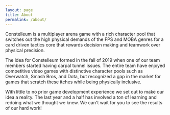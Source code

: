 ```yaml
---
layout: page
title: About
permalink: /about/
---
```


Constelleum is a multiplayer arena game with a rich character pool that switches out the high physical demands of the FPS and MOBA genres for a card driven tactics core that rewards decision making and teamwork over physical precision.

The idea for Constelleum formed in the fall of 2019 when one of our team members started having carpal tunnel issues. The entire team have enjoyed competitive video games with distinctive character pools such as Overwatch, Smash Bros, and Dota, but recognized a gap in the market for games that scratch these itches while being physically inclusive.

With little to no prior game development experience we set out to make our idea a reality. The last year and a half has involved a ton of learning and redoing what we thought we knew. We can't wait for you to see the results of our hard work!
